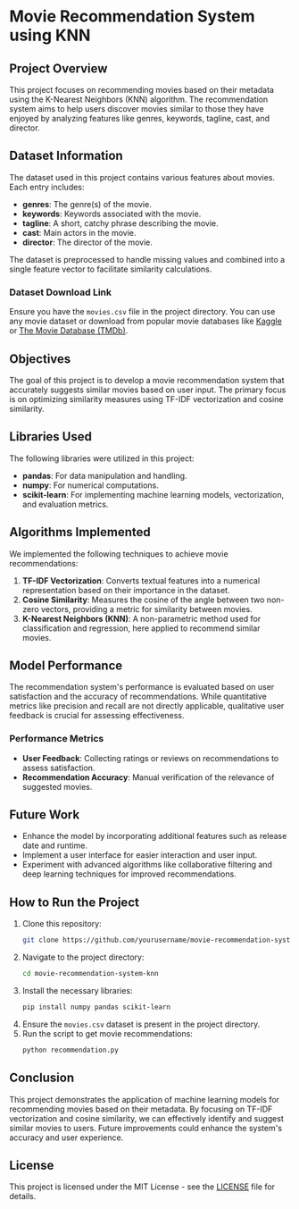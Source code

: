 # Movie Recommendation System using KNN

## Project Overview
This project focuses on recommending movies based on their metadata using the K-Nearest Neighbors (KNN) algorithm. The recommendation system aims to help users discover movies similar to those they have enjoyed by analyzing features like genres, keywords, tagline, cast, and director.

## Dataset Information
The dataset used in this project contains various features about movies. Each entry includes:
- **genres**: The genre(s) of the movie.
- **keywords**: Keywords associated with the movie.
- **tagline**: A short, catchy phrase describing the movie.
- **cast**: Main actors in the movie.
- **director**: The director of the movie.

The dataset is preprocessed to handle missing values and combined into a single feature vector to facilitate similarity calculations.

### Dataset Download Link
Ensure you have the `movies.csv` file in the project directory. You can use any movie dataset or download from popular movie databases like [Kaggle](https://www.kaggle.com/) or [The Movie Database (TMDb)](https://www.themoviedb.org/).

## Objectives
The goal of this project is to develop a movie recommendation system that accurately suggests similar movies based on user input. The primary focus is on optimizing similarity measures using TF-IDF vectorization and cosine similarity.

## Libraries Used
The following libraries were utilized in this project:
- **pandas**: For data manipulation and handling.
- **numpy**: For numerical computations.
- **scikit-learn**: For implementing machine learning models, vectorization, and evaluation metrics.

## Algorithms Implemented
We implemented the following techniques to achieve movie recommendations:
1. **TF-IDF Vectorization**: Converts textual features into a numerical representation based on their importance in the dataset.
2. **Cosine Similarity**: Measures the cosine of the angle between two non-zero vectors, providing a metric for similarity between movies.
3. **K-Nearest Neighbors (KNN)**: A non-parametric method used for classification and regression, here applied to recommend similar movies.

## Model Performance
The recommendation system's performance is evaluated based on user satisfaction and the accuracy of recommendations. While quantitative metrics like precision and recall are not directly applicable, qualitative user feedback is crucial for assessing effectiveness.

### Performance Metrics
- **User Feedback**: Collecting ratings or reviews on recommendations to assess satisfaction.
- **Recommendation Accuracy**: Manual verification of the relevance of suggested movies.

## Future Work
- Enhance the model by incorporating additional features such as release date and runtime.
- Implement a user interface for easier interaction and user input.
- Experiment with advanced algorithms like collaborative filtering and deep learning techniques for improved recommendations.

## How to Run the Project
1. Clone this repository:
    ```bash
    git clone https://github.com/yourusername/movie-recommendation-system-knn.git
    ```
2. Navigate to the project directory:
    ```bash
    cd movie-recommendation-system-knn
    ```
3. Install the necessary libraries:
    ```bash
    pip install numpy pandas scikit-learn
    ```
4. Ensure the `movies.csv` dataset is present in the project directory.
5. Run the script to get movie recommendations:
    ```bash
    python recommendation.py
    ```

## Conclusion
This project demonstrates the application of machine learning models for recommending movies based on their metadata. By focusing on TF-IDF vectorization and cosine similarity, we can effectively identify and suggest similar movies to users. Future improvements could enhance the system's accuracy and user experience.

## License
This project is licensed under the MIT License - see the [LICENSE](LICENSE) file for details.
